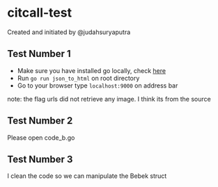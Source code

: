 # citcall-test

Created and initiated by @judahsuryaputra

## Test Number 1

-   Make sure you have installed go locally, check [here](https://golang.org/doc/install)
-   Run `go run json_to_html` on root directory
-   Go to your browser type `localhost:9000` on address bar

note: the flag urls did not retrieve any image. I think its from the source

## Test Number 2

Please open code_b.go


## Test Number 3

I clean the code so we can manipulate the Bebek struct